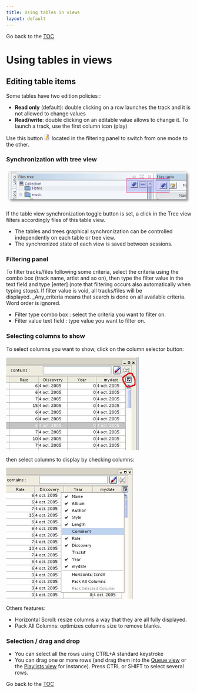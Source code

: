 ```yaml
---
title: Using tables in views
layout: default
---
```

Go back to the [TOC](/manual/main.html)

# Using tables in views

## Editing table items

Some tables have two edition policies :

- **Read only** (default): double clicking on a row launches the track and it is not allowed to change values
- **Read/write**: double clicking on an editable value allows to change it. To launch a track, use the first column icon (play)

Use this button ![Image:edit.png](../images/Edit.png) located in the filtering panel to switch from one mode to the other.

### Synchronization with tree view
![Image](/images/Ss_sync_tree_table.png)

If the table view synchronization toggle button is set, a click in the Tree view filters accordingly files of this table view.

- The tables and trees graphical synchronization can be controlled independently on each table or tree view.
- The synchronized state of each view is saved between sessions.

### Filtering panel

To filter tracks/files following some criteria, select the criteria using the combo box (track name, artist and so on), then type the filter value in the text field and type [enter] (note that filtering occurs also automatically when typing stops). If filter value is void, all tracks/files will be displayed. _Any_criteria means that search is done on all available criteria. Word order is ignored.

- Filter type combo box : select the criteria you want to filter on.
- Filter value text field : type value you want to filter on.

### Selecting columns to show

To select columns you want to show, click on the column selector button:

![Image](/images/Cols01.jpg)

then select columns to display by checking columns:

![Image](/images/Cols02.jpg)

Others features:

- Horizontal Scroll: resize columns a way that they are all fully displayed.
- Pack All Columns: optimizes columns size to remove blanks.

### Selection / drag and drop

- You can select all the rows using CTRL+A standard keystroke
- You can drag one or more rows (and drag them into the [Queue view](view_queue.html) or the [Playlists view](view_playlist_editor.html) for instance). Press CTRL or SHIFT to select several rows.

Go back to the [TOC](/manual/main.html)